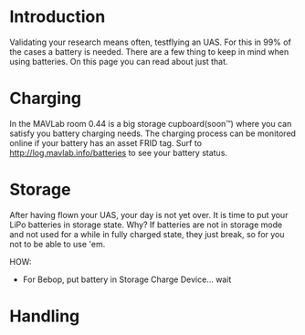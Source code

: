 # Introduction

Validating your research means often, testflying an UAS. For this in 99% of the cases a battery is needed. There are a few thing to keep in mind when using batteries. On this page you can read about just that.

# Charging

In the MAVLab room 0.44 is a big storage cupboard(soon™) where you can satisfy you battery charging needs. The charging process can be monitored online if your battery has an asset FRID tag. Surf to http://log.mavlab.info/batteries to see your battery status.

# Storage

After having flown your UAS, your day is not yet over. It is time to put your LiPo batteries in storage state. Why? If batteries are not in storage mode and not used for a while in fully charged state, they just break, so for you not to be able to use 'em.

HOW:
* For Bebop, put battery in Storage Charge Device... wait

# Handling